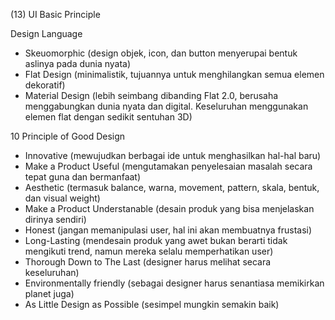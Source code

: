 (13) UI Basic Principle

Design Language

- Skeuomorphic (design objek, icon, dan button menyerupai bentuk aslinya pada dunia nyata)
- Flat Design (minimalistik, tujuannya untuk menghilangkan semua elemen dekoratif)
- Material Design (lebih seimbang dibanding Flat 2.0, berusaha menggabungkan dunia nyata dan digital. Keseluruhan menggunakan elemen flat dengan sedikit sentuhan 3D)

10 Principle of Good Design

- Innovative (mewujudkan berbagai ide untuk menghasilkan hal-hal baru)
- Make a Product Useful (mengutamakan penyelesaian masalah secara tepat guna dan bermanfaat)
- Aesthetic (termasuk balance, warna, movement, pattern, skala, bentuk, dan visual weight)
- Make a Product Understanable (desain produk yang bisa menjelaskan dirinya sendiri)
- Honest (jangan memanipulasi user, hal ini akan membuatnya frustasi)
- Long-Lasting (mendesain produk yang awet bukan berarti tidak mengikuti trend, namun mereka selalu memperhatikan user)
- Thorough Down to The Last (designer harus melihat secara keseluruhan)
- Environmentally friendly (sebagai designer harus senantiasa memikirkan planet juga)
- As Little Design as Possible (sesimpel mungkin semakin baik)
